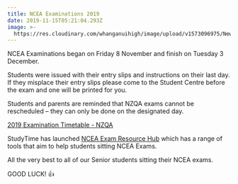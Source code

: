 ```yaml
---
title: NCEA Examinations 2019
date: 2019-11-15T05:21:04.293Z
image: >-
  https://res.cloudinary.com/whanganuihigh/image/upload/v1573096975/News/STUDY_TIME_BEST.jpg
---
```

NCEA Examinations began on Friday 8 November and finish on Tuesday 3 December.

Students were issued with their entry slips and instructions on their last day. If they misplace their entry slips please come to the Student Centre before the exam and one will be printed for you.

Students and parents are reminded that NZQA exams cannot be rescheduled – they can only be done on the designated day.

[2019 Examination Timetable - NZQA](https://res.cloudinary.com/whanganuihigh/image/upload/v1567474914/Events/NZQAexam-timetable-2019.pdf)

StudyTime has launched [NCEA Exam Resource Hub](https://studytime.co.nz/hub/) which has a range of tools that aim to help students sitting NCEA Exams.

All the very best to all of our Senior students sitting their NCEA exams.

GOOD LUCK! 👍
